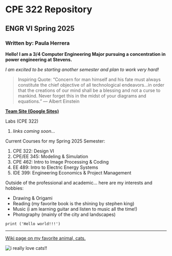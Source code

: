 # CPE 322 Repository
## ENGR VI Spring 2025 
### Written by: Paula Herrera

**Hello! I am a 3/4 Computer Engineering Major pursuing a concentration in power engineering at Stevens.**

*I am excited to be starting another semester and plan to work very hard!*

> Inspiring Quote: “Concern for man himself and his fate must always constitute the chief objective of all technological endeavors...in order that the creations of our mind shall be a blessing and not a curse to mankind. Never forget this in the midst of your diagrams and equations.”
― Albert Einstein

[**Team Site (Google Sites)**](https://sites.google.com/stevens.edu/ee-322/home)

Labs (CPE 322)
1. *links coming soon...*

Current Courses for my Spring 2025 Semester:
1.  CPE 322: Design VI
2.  CPE/EE 345: Modeling & Simulation
3.  CPE 462: Intro to Image Processing & Coding
4.  EE 489: Intro to Electric Energy Systems
5.  IDE 399: Engineering Economics & Project Management

Outside of the professional and academic... here are my interests and hobbies:
-  Drawing & Origami
-  Reading (my favorite book is the shining by stephen king)
-  Music (i am learning guitar and listen to music all the time!)
-  Photography (mainly of the city and landscapes)

`print ('Hello world!!!')`

----- 

[Wiki page on my favorite animal, cats.](https://en.wikipedia.org/wiki/Cat)

![i really love cats!!](https://github.com/user-attachments/assets/75d46203-9b02-4b47-b9c2-1f16f93c0c4e)



